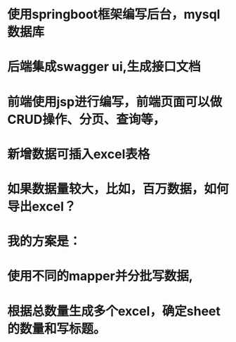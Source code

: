 # 使用springboot框架编写后台，mysql数据库
# 后端集成swagger ui,生成接口文档
# 前端使用jsp进行编写，前端页面可以做CRUD操作、分页、查询等，
# 新增数据可插入excel表格 
# 如果数据量较大，比如，百万数据，如何导出excel？ 
# 我的方案是：
# 使用不同的mapper并分批写数据,
# 根据总数量生成多个excel，确定sheet的数量和写标题。
 
